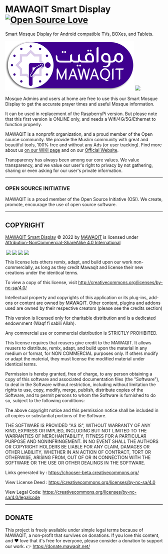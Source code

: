 # MAWAQIT Smart Display [![Open Source Love](https://badges.frapsoft.com/os/v2/open-source.svg?v=103)](https://github.com/ellerbrock/open-source-badges/)
Smart Mosque Display for Android compatible TVs, BOXes, and Tablets.

<a href="https://wiki.mawaqit.net/">![Mawaqit](assets/img/logo/logo-mawaqit-2022-horizontal.png "Mawaqit logo")</a> <a href="https://opensource.org/"><img src="https://user-images.githubusercontent.com/33727630/152268395-25a1f2e8-92a7-4690-9f85-857fd9936d93.png" height="170" /></a>

Mosque Admins and users at home are free to use this our Smart Mosque Display to get the accurate prayer times and useful Mosque information.

It can be used in replacement of the RaspberryPi version. But please note that this first version is ONLINE only, and needs a Wifi/4G/5G/Ethernet to function properly.

MAWAQIT is a nonprofit organization, and a proud member of the Open source community. We provide the Muslim community with great and beautiful tools, 100% free and without any Ads (or user tracking). Find more about us <a href="https://wiki.mawaqit.net/">on our WIKI page</a> and on our <a href="https://mawaqit.net/">Official Website</a>. 

Transparency has always been among our core values. We value transparency, and we value our user's right to privacy by not gathering, sharing or even asking for our user's private information.

___
### OPEN SOURCE INITIATIVE
MAWAQIT is a proud member of the Open Source Initiative (OSI). We create, promote, encourage the use of open source software.
___
## COPYRIGHT
<p xmlns:cc="http://creativecommons.org/ns#" xmlns:dct="http://purl.org/dc/terms/"><a property="dct:title" rel="cc:attributionURL" href="https://github.com/mawaqit/android-tv">MAWAQIT Smart Display</a> © 2022 by <a rel="cc:attributionURL dct:creator" property="cc:attributionName" href="https://mawaqit.net">MAWAQIT</a> is licensed under <a href="http://creativecommons.org/licenses/by-nc-sa/4.0/?ref=chooser-v1" target="_blank" rel="license noopener noreferrer" style="display:inline-block;">Attribution-NonCommercial-ShareAlike 4.0 International</a>

<img style="height:22px!important;margin-left:3px;vertical-align:text-bottom;" src="https://mirrors.creativecommons.org/presskit/icons/cc.svg?ref=chooser-v1"><img style="height:22px!important;margin-left:3px;vertical-align:text-bottom;" src="https://mirrors.creativecommons.org/presskit/icons/by.svg?ref=chooser-v1"><img style="height:22px!important;margin-left:3px;vertical-align:text-bottom;" src="https://mirrors.creativecommons.org/presskit/icons/nc.svg?ref=chooser-v1"><img style="height:22px!important;margin-left:3px;vertical-align:text-bottom;" src="https://mirrors.creativecommons.org/presskit/icons/sa.svg?ref=chooser-v1"></p>

This license lets others remix, adapt, and build upon our work non-commercially, as long as they credit Mawaqit and license their new creations under the identical terms.

To view a copy of this license, visit http://creativecommons.org/licenses/by-nc-sa/4.0/

Intellectual property and copyrights of this application or its plug-ins, add-ons or content are owned by MAWAQIT.
Other content, plugins and addons used are owned by their respective creators (please see the credits section)

This version is licensed only for charitable distribution and is a dedicated endownment (Waqf fi sabili Allah).

Any commercial use or commercial distribution is STRICTLY PROHIBITED.

This license requires that reusers give credit to the MAWAQIT. It allows reusers to distribute, remix, adapt, and build upon the material in any medium or format, for NON COMMERCIAL purposes only. If others modify or adapt the material, they must license the modified material under identical terms.

Permission is hereby granted, free of charge, to any person obtaining a copy of this software and associated documentation files (the "Software"), to deal in the Software without restriction, including without limitation the rights to use, copy, modify, merge, publish, distribute copies of the Software, and to permit persons to whom the Software is furnished to do so, subject to the following conditions:

The above copyright notice and this permission notice shall be included in all copies or substantial portions of the Software.

THE SOFTWARE IS PROVIDED "AS IS", WITHOUT WARRANTY OF ANY KIND, EXPRESS OR IMPLIED, INCLUDING BUT NOT LIMITED TO THE WARRANTIES OF MERCHANTABILITY, FITNESS FOR A PARTICULAR PURPOSE AND NONINFRINGEMENT. IN NO EVENT SHALL THE AUTHORS OR COPYRIGHT HOLDERS BE LIABLE FOR ANY CLAIM, DAMAGES OR OTHER LIABILITY, WHETHER IN AN ACTION OF CONTRACT, TORT OR OTHERWISE, ARISING FROM, OUT OF OR IN CONNECTION WITH THE SOFTWARE OR THE USE OR OTHER DEALINGS IN THE SOFTWARE.

Links generated by :
https://chooser-beta.creativecommons.org/

View License Deed :
https://creativecommons.org/licenses/by-nc-sa/4.0

View Legal Code:
https://creativecommons.org/licenses/by-nc-sa/4.0/legalcode

___
## DONATE
This project is freely available under simple legal terms because of MAWAQIT, a non-profit that survives on donations. If you love this content, and ❤️ love that it's free for everyone, please consider a donation to support our work.
👉 https://donate.mawaqit.net/ 
